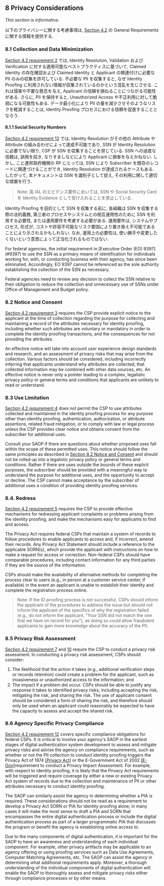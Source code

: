<a name="sec8"></a>

<div class="breaker"></div>

## <a name="privacy-section-header"></a> 8 Privacy Considerations

_This section is informative._

以下のプライバシーに関する考慮事項は, [Section 4.2](#genProofReqs) の General Requirements に関する情報を提供する.

<!-- These privacy considerations provide information regarding the General Requirements set forth in [Section 4.2](#genProofReqs). -->

### 8.1 Collection and Data Minimization

[Section 4.2 requirement 2](#4.2-r2) では, Identity Resolution, Validation および Verification に対する適用可能なベストプラクティスに基づいて, Claimed Identity の存在確認および Claimed Identity と Applicant の関連付けに必要な PII のみの収集を許可している. 不必要な PII を収集すると, なぜ Identity Proofing に利用されない情報が収集されているのかという混乱を生じさせる. これは侵害や不要な懸念を与え, Applicant の信頼を損ねることにつながる可能性がある. さらに, PII を保持すると, Unauthorized Access や不正利用に対して脆弱になる可能性もある. データ最小化により PII の量を減少させそのようなリスクを軽減することは, Identity Proofing プロセスにおける信頼を促進することとなろう.

<!-- [Section 4.2 requirement 2](#4.2-r2) permits the collection of only the PII necessary to validate the existence of the claimed identity and associate the claimed identity to the applicant, based on best available practices for appropriate identity resolution, validation, and verification. Collecting unnecessary PII can create confusion regarding why information not being used for the identity proofing service is being collected. This leads to invasiveness or overreach concerns, which can lead to loss of applicant trust. Further, PII retention can become vulnerable to unauthorized access or use. Data minimization reduces the amount of PII vulnerable to unauthorized access or use, and encourages trust in the identity proofing process. -->

#### 8.1.1 Social Security Numbers

[Section 4.2 requirement 13](#4.2-r13) では, Identity Resolution がその他の Attribute や Attribute の組み合わせによって達成不可能であり, SSN が Identity Resolution に必要でない限り, CSP が SSN を収集することを禁じている. SSN への過度な信頼は, 誤用を招き, なりすましなどにより Applicant に損害を与えかねない. しかし, こと連邦政府機関の RP にとっては, SSN により Subscriber を既存のレコードに関連づけることができ, Identity Resolution が達成されるケースもある. したがって, 本ドキュメントは SSN を識別子として捉え, その利用に関して適切な措置を行う.
> Note: 高 IAL のエビデンス要件においては, SSN や Social Security Card を Identity Evidence として受け入れることを禁止している.

<!-- [Section 4.2 requirement 13](#4.2-r13) does not permit the CSP to collect the SSN unless it is necessary for performing identity resolution, when resolution cannot be accomplished by collection of another attribute or combination of attributes. Overreliance on the SSN can contribute to misuse and place the applicant at risk of harm, such as through identity theft. Nonetheless, the SSN may achieve identity resolution for RPs in particular federal agencies that use SSNs to correlate a subscriber to existing records. Thus, this document recognizes the role of the SSN as an identifier and makes appropriate allowance for its use. -->
<!-- > Note: Evidence requirements at the higher IALs preclude using the SSN or the Social Security Card as acceptable identity evidence. -->

Identity Proofing を目的として SSN を収集する前に, 各組織は SSN を収集する際の法的義務, 第三者のプロセスやシステムとの相互運用性のために SSN を利用する必要性, または運用要件を考慮する必要がある. 運用要件は, システムやプロセス, 形式が, コストや許容不可能なリスク要因により置き換え不可能であることにより示されるかもしれない. なお, 運用上の必要性は, 使い勝手や変更したくないという意思によって正当化されるものではない.

<!-- Prior to collecting the SSN for identity proofing, organizations need to consider any legal obligation to collect the SSN, the necessity of using the SSN for interoperability with third party processes and systems, or operational requirements. Operational requirements can be demonstrated by an inability to alter systems, processes, or forms due to cost or unacceptable levels of risk. Operational necessity is not justified by ease of use or unwillingness to change. -->

For federal agencies, the initial requirement in [Executive Order (EO) 9397] (#9397) to use the SSN as a primary means of identification for individuals working for, with, or conducting business with their agency, has since been eliminated. Accordingly, EO 9397 cannot be referenced as the sole authority establishing the collection of the SSN as necessary.


Federal agencies need to review any decision to collect the SSN relative to their obligation to reduce the collection and unnecessary use of SSNs under Office of Management and Budget policy.

### <a name="consent"></a>8.2 Notice and Consent

[Section 4.2 requirement 3](4.2-r3) requires the CSP provide explicit notice to the applicant at the time of collection regarding the purpose for collecting and maintaining a record of the attributes necessary for identity proofing, including whether such attributes are voluntary or mandatory in order to complete the identity proofing transactions, and the consequences for not providing the attributes.

An effective notice will take into account user experience design standards and research, and an assessment of privacy risks that may arise from the collection. Various factors should be considered, including incorrectly inferring that applicants understand why attributes are collected, that collected information may be combined with other data sources, etc. An effective notice is never only a pointer leading to a complex, legalistic privacy policy or general terms and conditions that applicants are unlikely to read or understand.

### 8.3 Use Limitation

[Section 4.2 requirement 4](#4.2-r4) does not permit the CSP to use attributes collected and maintained in the identity proofing process for any purpose other than identity proofing, authentication, authorization, or attribute assertions, related fraud mitigation, or to comply with law or legal process unless the CSP provides clear notice and obtains consent from the subscriber for additional uses.

Consult your SAOP if there are questions about whether proposed uses fall within the scope of these permitted uses. This notice should follow the same principles as described in [Section 8.2 Notice and Consent](#consent) and should not be rolled up into a legalistic privacy policy or general terms and conditions. Rather if there are uses outside the bounds of these explicit purposes, the subscriber should be provided with a meaningful way to understand the purpose for additional uses, and the opportunity to accept or decline. The CSP cannot make acceptance by the subscriber of additional uses a condition of providing identity proofing services.

### 8.4. Redress

[Section 4.2 requirement 5](#4.2-r5) requires the CSP to provide effective mechanisms for redressing applicant complaints or problems arising from the identity proofing, and make the mechanisms easy for applicants to find and access.

The Privacy Act requires federal CSPs that maintain a system of records to follow procedures to enable applicants to access and, if incorrect, amend their records. Any Privacy Act Statement should include a reference to the applicable SORN(s), which provide the applicant with instructions on how to make a request for access or correction. Non-federal CSPs should have comparable procedures, including contact information for any third parties if they are the source of the information.

CSPs should make the availability of alternative methods for completing the process clear to users (e.g., in person at a customer service center, if available) in the event an applicant is unable to establish their identity and complete the registration process online.

> Note: If the ID proofing process is not successful, CSPs should inform the applicant of the procedures to address the issue but should not inform the applicant of the specifics of why the registration failed (e.g., do not inform the applicant, "Your SSN did not match the one that we have on record for you"), as doing so could allow fraudulent applicants to gain more knowledge about the accuracy of the PII.


### 8.5 Privacy Risk Assessment

[Section 4.2 requirement 7](#4.2-r7) and [10](#4.2-r13) require the CSP to conduct a privacy risk assessment. In conducting a privacy risk assessment, CSPs should consider:

1. The likelihood that the action it takes (e.g., additional verification steps or records retention) could create a problem for the applicant, such as invasiveness or unauthorized access to the information; and
2. The impact if a problem did occur. CSPs should be able to justify any response it takes to identified privacy risks, including accepting the risk, mitigating the risk, and sharing the risk. The use of applicant consent should be considered a form of sharing the risk, and therefore should only be used when an applicant could reasonably be expected to have the capacity to assess and accept the shared risk.

### 8.6 Agency Specific Privacy Compliance

[Section 4.2 requirement 12](#4.2-r12) covers specific compliance obligations for federal CSPs. It is critical to involve your agency's SAOP in the earliest stages of digital authentication system development to assess and mitigate privacy risks and advise the agency on compliance requirements, such as whether or not the PII collection to conduct identity proofing triggers the Privacy Act of 1974 [[Privacy Act]](#PrivacyAct) or the E-Government Act of 2002 [[E-Gov]](#E-Gov)requirement to conduct a Privacy Impact Assessment. For example, with respect to identity proofing, it is likely that the Privacy Act requirements will be triggered and require coverage by either a new or existing Privacy Act system of records due to the collection and maintenance of PII or other attributes necessary to conduct identity proofing.

The SAOP can similarly assist the agency in determining whether a PIA is required. These considerations should not be read as a requirement to develop a Privacy Act SORN or PIA for identity proofing alone; in many cases it will make the most sense to draft a PIA and SORN that encompasses the entire digital authentication process or include the digital authentication process as part of a larger programmatic PIA that discusses the program or benefit the agency is establishing online access to.

Due to the many components of digital authentication, it is important for the SAOP to have an awareness and understanding of each individual component. For example, other privacy artifacts may be applicable to an agency offering or using proofing services such as Data Use Agreements, Computer Matching Agreements, etc. The SAOP can assist the agency in determining what additional requirements apply. Moreover, a thorough understanding of the individual components of digital authentication will enable the SAOP to thoroughly assess and mitigate privacy risks either through compliance processes or by other means.
